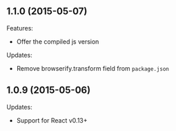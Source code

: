 ## 1.1.0 (2015-05-07)

Features:

- Offer the compiled js version

Updates:

- Remove browserify.transform field from `package.json`


## 1.0.9 (2015-05-06)

Updates:

- Support for React v0.13+
